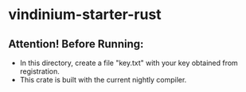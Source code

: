 # vindinium-starter-rust

## Attention! Before Running:
* In this directory, create a file "key.txt" with your key obtained from registration.
* This crate is built with the current nightly compiler.
